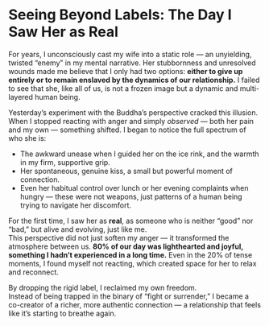 # Seeing Beyond Labels: The Day I Saw Her as Real

For years, I unconsciously cast my wife into a static role — an unyielding, twisted “enemy” in my mental narrative. Her stubbornness and unresolved wounds made me believe that I only had two options: **either to give up entirely or to remain enslaved by the dynamics of our relationship.** I failed to see that she, like all of us, is not a frozen image but a dynamic and multi-layered human being.

Yesterday’s experiment with the Buddha’s perspective cracked this illusion. When I stopped reacting with anger and simply *observed* — both her pain and my own — something shifted. I began to notice the full spectrum of who she is:  
- The awkward unease when I guided her on the ice rink, and the warmth in my firm, supportive grip.  
- Her spontaneous, genuine kiss, a small but powerful moment of connection.  
- Even her habitual control over lunch or her evening complaints when hungry — these were not weapons, just patterns of a human being trying to navigate her discomfort.

For the first time, I saw her as **real**, as someone who is neither “good” nor “bad,” but alive and evolving, just like me.  
This perspective did not just soften my anger — it transformed the atmosphere between us. **80% of our day was lighthearted and joyful, something I hadn’t experienced in a long time.** Even in the 20% of tense moments, I found myself not reacting, which created space for her to relax and reconnect.

By dropping the rigid label, I reclaimed my own freedom.  
Instead of being trapped in the binary of “fight or surrender,” I became a co-creator of a richer, more authentic connection — a relationship that feels like it’s starting to breathe again.